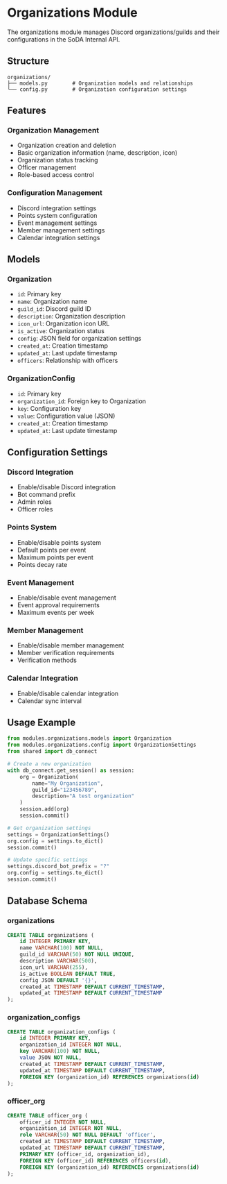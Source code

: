 # Organizations Module

The organizations module manages Discord organizations/guilds and their configurations in the SoDA Internal API.

## Structure

```
organizations/
├── models.py        # Organization models and relationships
└── config.py        # Organization configuration settings
```

## Features

### Organization Management
- Organization creation and deletion
- Basic organization information (name, description, icon)
- Organization status tracking
- Officer management
- Role-based access control

### Configuration Management
- Discord integration settings
- Points system configuration
- Event management settings
- Member management settings
- Calendar integration settings

## Models

### Organization
- `id`: Primary key
- `name`: Organization name
- `guild_id`: Discord guild ID
- `description`: Organization description
- `icon_url`: Organization icon URL
- `is_active`: Organization status
- `config`: JSON field for organization settings
- `created_at`: Creation timestamp
- `updated_at`: Last update timestamp
- `officers`: Relationship with officers

### OrganizationConfig
- `id`: Primary key
- `organization_id`: Foreign key to Organization
- `key`: Configuration key
- `value`: Configuration value (JSON)
- `created_at`: Creation timestamp
- `updated_at`: Last update timestamp

## Configuration Settings

### Discord Integration
- Enable/disable Discord integration
- Bot command prefix
- Admin roles
- Officer roles

### Points System
- Enable/disable points system
- Default points per event
- Maximum points per event
- Points decay rate

### Event Management
- Enable/disable event management
- Event approval requirements
- Maximum events per week

### Member Management
- Enable/disable member management
- Member verification requirements
- Verification methods

### Calendar Integration
- Enable/disable calendar integration
- Calendar sync interval

## Usage Example

```python
from modules.organizations.models import Organization
from modules.organizations.config import OrganizationSettings
from shared import db_connect

# Create a new organization
with db_connect.get_session() as session:
    org = Organization(
        name="My Organization",
        guild_id="123456789",
        description="A test organization"
    )
    session.add(org)
    session.commit()

# Get organization settings
settings = OrganizationSettings()
org.config = settings.to_dict()
session.commit()

# Update specific settings
settings.discord_bot_prefix = "?"
org.config = settings.to_dict()
session.commit()
```

## Database Schema

### organizations
```sql
CREATE TABLE organizations (
    id INTEGER PRIMARY KEY,
    name VARCHAR(100) NOT NULL,
    guild_id VARCHAR(50) NOT NULL UNIQUE,
    description VARCHAR(500),
    icon_url VARCHAR(255),
    is_active BOOLEAN DEFAULT TRUE,
    config JSON DEFAULT '{}',
    created_at TIMESTAMP DEFAULT CURRENT_TIMESTAMP,
    updated_at TIMESTAMP DEFAULT CURRENT_TIMESTAMP
);
```

### organization_configs
```sql
CREATE TABLE organization_configs (
    id INTEGER PRIMARY KEY,
    organization_id INTEGER NOT NULL,
    key VARCHAR(100) NOT NULL,
    value JSON NOT NULL,
    created_at TIMESTAMP DEFAULT CURRENT_TIMESTAMP,
    updated_at TIMESTAMP DEFAULT CURRENT_TIMESTAMP,
    FOREIGN KEY (organization_id) REFERENCES organizations(id)
);
```

### officer_org
```sql
CREATE TABLE officer_org (
    officer_id INTEGER NOT NULL,
    organization_id INTEGER NOT NULL,
    role VARCHAR(50) NOT NULL DEFAULT 'officer',
    created_at TIMESTAMP DEFAULT CURRENT_TIMESTAMP,
    updated_at TIMESTAMP DEFAULT CURRENT_TIMESTAMP,
    PRIMARY KEY (officer_id, organization_id),
    FOREIGN KEY (officer_id) REFERENCES officers(id),
    FOREIGN KEY (organization_id) REFERENCES organizations(id)
);
``` 